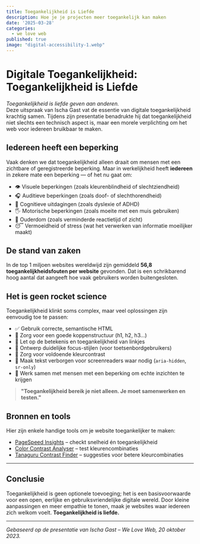 ```yaml
---
title: Toegankelijkheid is Liefde
description: Hoe je je projecten meer toegankelijk kan maken
date: '2025-03-28'
categories:
  - we love web
published: true
image: "digital-accessibility-1.webp"
---
```


# Digitale Toegankelijkheid: Toegankelijkheid is Liefde

_Toegankelijkheid is liefde geven aan anderen._  
Deze uitspraak van Ischa Gast vat de essentie van digitale toegankelijkheid krachtig samen. Tijdens zijn presentatie benadrukte hij dat toegankelijkheid niet slechts een technisch aspect is, maar een morele verplichting om het web voor iedereen bruikbaar te maken.

## Iedereen heeft een beperking

Vaak denken we dat toegankelijkheid alleen draait om mensen met een zichtbare of geregistreerde beperking. Maar in werkelijkheid heeft **iedereen** in zekere mate een beperking — of het nu gaat om:

- 👁️ Visuele beperkingen (zoals kleurenblindheid of slechtziendheid)
- 🎧 Auditieve beperkingen (zoals doof- of slechthorendheid)
- 🧠 Cognitieve uitdagingen (zoals dyslexie of ADHD)
- 🖐️ Motorische beperkingen (zoals moeite met een muis gebruiken)
- 🧓 Ouderdom (zoals verminderde reactietijd of zicht)
- 😴 Vermoeidheid of stress (wat het verwerken van informatie moeilijker maakt)

## De stand van zaken

In de top 1 miljoen websites wereldwijd zijn gemiddeld **56,8 toegankelijkheidsfouten per website** gevonden. Dat is een schrikbarend hoog aantal dat aangeeft hoe vaak gebruikers worden buitengesloten.

## Het is geen rocket science

Toegankelijkheid klinkt soms complex, maar veel oplossingen zijn eenvoudig toe te passen:

- ✅ Gebruik correcte, semantische HTML
- 🧭 Zorg voor een goede koppenstructuur (h1, h2, h3…)
- 🔗 Let op de betekenis en toegankelijkheid van linkjes
- 🎯 Ontwerp duidelijke focus-stijlen (voor toetsenbordgebruikers)
- 🎨 Zorg voor voldoende kleurcontrast
- 📣 Maak tekst verborgen voor screenreaders waar nodig (`aria-hidden`, `sr-only`)
- 👥 Werk samen met mensen met een beperking om echte inzichten te krijgen

> **"Toegankelijkheid bereik je niet alleen. Je moet samenwerken en testen."**

## Bronnen en tools

Hier zijn enkele handige tools om je website toegankelijker te maken:

- [PageSpeed Insights](https://pagespeed.web.dev) – checkt snelheid én toegankelijkheid
- [Color Contrast Analyser](https://www.tpgi.com/color-contrast-checker/) – test kleurencombinaties
- [Tanaguru Contrast Finder](https://contrast-finder.tanaguru.com/) – suggesties voor betere kleurcombinaties

---

## Conclusie

Toegankelijkheid is geen optionele toevoeging; het is een basisvoorwaarde voor een open, eerlijke en gebruiksvriendelijke digitale wereld. Door kleine aanpassingen en meer empathie te tonen, maak je websites waar iedereen zich welkom voelt. **Toegankelijkheid is liefde.**

---

*Gebaseerd op de presentatie van Ischa Gast – We Love Web, 20 oktober 2023.*